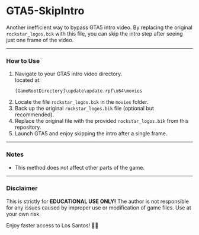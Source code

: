 # GTA5-SkipIntro

Another inefficient way to bypass GTA5 intro video. By replacing the original `rockstar_logos.bik` with this file, you can skip the intro step after seeing just one frame of the video.

---

### How to Use
1. Navigate to your GTA5 intro video directory.  
   located at:  
   ```
   [GameRootDirectory]\update\update.rpf\x64\movies
   ```
2. Locate the file `rockstar_logos.bik` in the `movies` folder.
3. Back up the original `rockstar_logos.bik` file (optional but recommended).
4. Replace the original file with the provided `rockstar_logos.bik` from this repository.
5. Launch GTA5 and enjoy skipping the intro after a single frame.

---

### Notes
- This method does not affect other parts of the game.  

---

### **Disclaimer**
This is strictly for **EDUCATIONAL USE ONLY!** The author is not responsible for any issues caused by improper use or modification of game files. Use at your own risk.  

Enjoy faster access to Los Santos! 🚗💨
